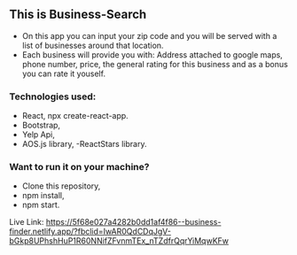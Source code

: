 ## This is Business-Search

- On this app you can input your zip code and you will be served with a list of businesses around that location.
- Each business will provide you with: Address attached to google maps, phone number, price, the general rating for this business and as a bonus you can rate it youself.

### Technologies used:
- React, npx create-react-app.
- Bootstrap,
- Yelp Api,
- AOS.js library,
-ReactStars library.

### Want to run it on your machine?
- Clone this repository,
- npm install,
- npm start.

Live Link: https://5f68e027a4282b0dd1af4f86--business-finder.netlify.app/?fbclid=IwAR0QdCDqJgV-bGkp8UPhshHuP1R60NNifZFvnmTEx_nTZdfrQqrYiMqwKFw
